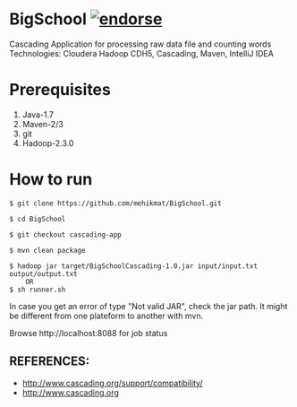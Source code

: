 BigSchool [![endorse](https://api.coderwall.com/mehikmat/endorsecount.png)](https://coderwall.com/mehikmat)
=========
Cascading Application for processing raw data file and counting words
Technologies: Cloudera Hadoop CDH5, Cascading, Maven, IntelliJ IDEA

Prerequisites
===============
1. Java-1.7
2. Maven-2/3
3. git
4. Hadoop-2.3.0

How to run
===============
    $ git clone https://github.com/mehikmat/BigSchool.git

    $ cd BigSchool

    $ git checkout cascading-app

    $ mvn clean package

    $ hadoop jar target/BigSchoolCascading-1.0.jar input/input.txt output/output.txt
        OR
    $ sh runner.sh

  In case you get an error of type "Not valid JAR", check the jar path. It might be different from one plateform to another with mvn.


Browse http://localhost:8088 for job status

REFERENCES:
-----------
- http://www.cascading.org/support/compatibility/
- http://www.cascading.org

